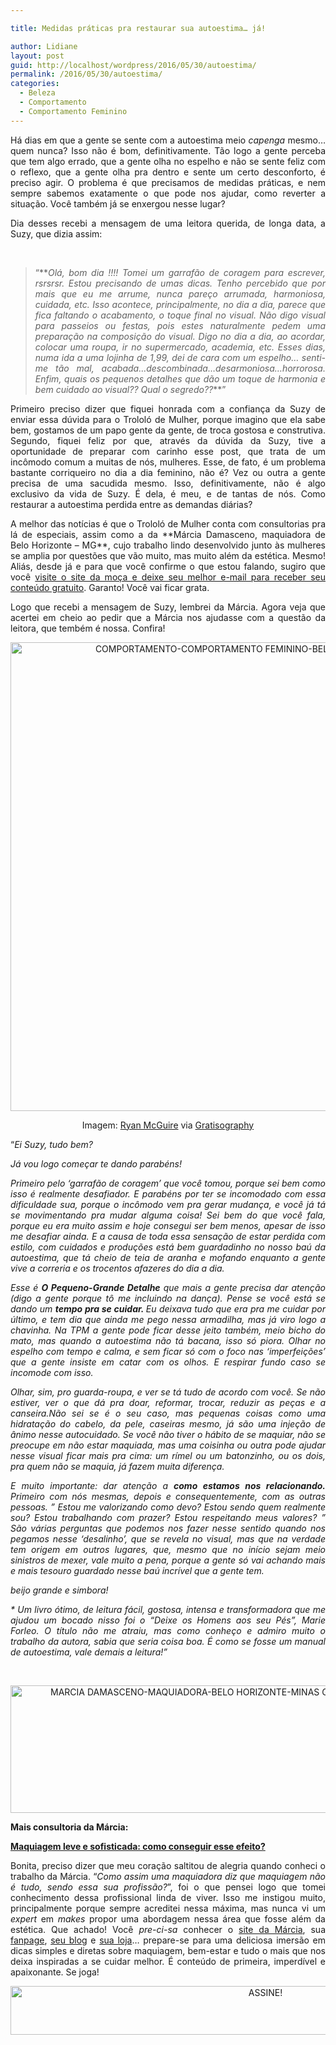 ```yaml
---

title: Medidas práticas pra restaurar sua autoestima… já!

author: Lidiane
layout: post
guid: http://localhost/wordpress/2016/05/30/autoestima/
permalink: /2016/05/30/autoestima/
categories:
  - Beleza
  - Comportamento
  - Comportamento Feminino
---
```

<p align="justify">
  Há dias em que a gente se sente com a autoestima meio <em>capenga </em>mesmo… quem nunca? Isso não é bom, definitivamente. Tão logo a gente perceba que tem algo errado, que a gente olha no espelho e não se sente feliz com o reflexo, que a gente olha pra dentro e sente um certo desconforto, é preciso agir. O problema é que precisamos de medidas práticas, e nem sempre sabemos exatamente o que pode nos ajudar, como reverter a situação. Você também já se enxergou nesse lugar?
</p>

<p align="justify">
  Dia desses recebi a mensagem de uma leitora querida, de longa data, a Suzy, que dizia assim:
</p>

&nbsp;

> <p align="justify">
>   “**<em>Olá, bom dia !!!! Tomei um garrafão de coragem para escrever, rsrsrsr. Estou precisando de umas dicas. Tenho percebido que por mais que eu me arrume, nunca pareço arrumada, harmoniosa, cuidada, etc. Isso acontece, principalmente, no dia a dia, parece que fica faltando o acabamento, o toque final no visual. Não digo visual para passeios ou festas, pois estes naturalmente pedem uma preparação na composição do visual. Digo no dia a dia, ao acordar, colocar uma roupa, ir no supermercado, academia, etc. Esses dias, numa ida a uma lojinha de 1,99, dei de cara com um espelho&#8230; senti-me tão mal, acabada&#8230;descombinada&#8230;desarmoniosa&#8230;horrorosa. Enfim, quais os pequenos detalhes que dão um toque de harmonia e bem cuidado ao visual?? Qual o segredo??</em>**”
> </p>

<p align="justify">
  Primeiro preciso dizer que fiquei honrada com a confiança da Suzy de enviar essa dúvida para o Trololó de Mulher, porque imagino que ela sabe bem, gostamos de um papo gente da gente, de troca gostosa e construtiva. Segundo, fiquei feliz por que, através da dúvida da Suzy, tive a oportunidade de preparar com carinho esse post, que trata de um incômodo comum a muitas de nós, mulheres. Esse, de fato, é um problema bastante corriqueiro no dia a dia feminino, não é? Vez ou outra a gente precisa de uma sacudida mesmo. Isso, definitivamente, não é algo exclusivo da vida de Suzy. É dela, é meu, e de tantas de nós. Como restaurar a autoestima perdida entre as demandas diárias?
</p>

<p align="justify">
  A melhor das notícias é que o Trololó de Mulher conta com consultorias pra lá de especiais, assim como a da **Márcia Damasceno, maquiadora de Belo Horizonte – MG**, cujo trabalho lindo desenvolvido junto às mulheres se amplia por questões que vão muito, mas muito além da estética. Mesmo! Aliás, desde já e para que você confirme o que estou falando, sugiro que você <a href="http://www.marciadamasceno.com.br/" target="_blank">visite o site da moça e deixe seu melhor e-mail para receber seu conteúdo gratuito</a>. Garanto! Você vai ficar grata.
</p>

<p align="justify">
  Logo que recebi a mensagem de Suzy, lembrei da Márcia. Agora veja que acertei em cheio ao pedir que a Márcia nos ajudasse com a questão da leitora, que tembém é nossa. Confira!
</p>

<p align="center">
  <img class="alignnone size-full wp-image-12593" src="http://www.trololodemulher.com.br/blog/wp-content/uploads/2016/05/COMPORTAMENTO-COMPORTAMENTO-FEMININO-BELEZA-AUTOESTIMA.jpg" alt="COMPORTAMENTO-COMPORTAMENTO FEMININO-BELEZA-AUTOESTIMA" width="752" height="750" />
</p>

<p align="center">
  Imagem: <a href="http://www.laughandpee.com/" target="_blank">Ryan McGuire</a> via <a href="http://www.gratisography.com/#all" target="_blank">Gratisography</a>
</p>

<p align="justify">
  “<i>Ei Suzy, tudo bem?</i>
</p>

<p align="justify">
  <i>Já vou logo começar te dando parabéns!</i>
</p>

<p align="justify">
  <i>Primeiro pelo &#8216;garrafão de coragem&#8217; que você tomou, porque sei bem como isso é realmente desafiador. </i><i>E parabéns por ter se incomodado com essa dificuldade sua, porque o incômodo vem pra gerar mudança, e você já tá se movimentando pra mudar alguma coisa! </i><i>Sei bem do que você fala, porque eu era muito assim e hoje consegui ser bem menos, apesar de isso me desafiar ainda. </i><i>E a causa de toda essa sensação de estar perdida com estilo, com cuidados e produções está bem guardadinho no nosso baú da autoestima, que tá cheio de teia de aranha e mofando enquanto a gente vive a correria e os trocentos afazeres do dia a dia.</i>
</p>

<p align="justify">
  <i>Esse é <b>O Pequeno-Grande Detalhe</b> que mais a gente precisa dar atenção (digo a gente porque tô me incluindo na dança). </i><i>Pense se você está se dando um <b>tempo pra se cuidar. </b>Eu deixava tudo que era pra me cuidar por último, e tem dia que ainda me pego nessa armadilha, mas já viro logo a chavinha. </i><i>Na TPM a gente pode ficar desse jeito também, meio bicho do mato, mas quando a autoestima não tá bacana, isso só piora. </i><i>Olhar no espelho com tempo e calma, e sem ficar só com o foco nas &#8216;imperfeições&#8217; que a gente insiste em catar com os olhos. E respirar fundo caso se incomode com isso.</i>
</p>

<p align="justify">
  <i>Olhar, sim, pro guarda-roupa, e ver se tá tudo de acordo com você. Se não estiver, ver o que dá pra doar, reformar, trocar, reduzir as peças e a canseira.</i><i>Não sei se é o seu caso, mas pequenas coisas como uma hidratação do cabelo, da pele, caseiras mesmo, já são uma injeção de ânimo nesse autocuidado. </i><i>Se você não tiver o hábito de se maquiar, não se preocupe em não estar maquiada, mas uma coisinha ou outra pode ajudar nesse visual ficar mais pra cima: um rímel ou um batonzinho, ou os dois, pra quem não se maquia, já fazem muita diferença.</i>
</p>

<p align="justify">
  <i>E muito importante: dar atenção a <b>como estamos nos relacionando.</b> </i><i>Primeiro com nós mesmas, depois e consequentemente, com as outras pessoas. </i><i>&#8221; Estou me valorizando como devo? Estou sendo quem realmente sou? Estou trabalhando com prazer? Estou respeitando meus valores? &#8221; </i><i>São várias perguntas que podemos nos fazer nesse sentido quando nos pegamos nesse &#8216;desalinho&#8217;, que se revela no visual, mas que na verdade tem origem em outros lugares, que, mesmo que no início sejam meio sinistros de mexer, vale muito a pena, porque a gente só vai achando mais e mais tesouro guardado nesse baú incrível que a gente tem.</i>
</p>

<p align="justify">
  <i>beijo grande e simbora!</i>
</p>

<p align="justify">
  <i>* Um livro ótimo, de leitura fácil, gostosa, intensa e transformadora que me ajudou um bocado nisso foi o &#8220;Deixe os Homens aos seu Pés&#8221;, Marie Forleo. O título não me atraiu, mas como conheço e admiro muito o trabalho da autora, sabia que seria coisa boa. É como se fosse um manual de autoestima, vale demais a leitura!”</i>
</p>

&nbsp;

<p align="center">
  <img class="alignnone size-full wp-image-11903" src="http://www.trololodemulher.com.br/blog/wp-content/uploads/2016/02/MARCIA-DAMASCENO-MAQUIADORA-BELO-HORIZONTE-MINAS-GERAIS-MAQUIAGEM-NAO-E-TUDO2.jpg" alt="MARCIA DAMASCENO-MAQUIADORA-BELO HORIZONTE-MINAS GERAIS-MAQUIAGEM NAO E TUDO[2]" width="800" height="204" />
</p>

**Mais consultoria da Márcia:**

**<a href="http://www.trololodemulher.com.br/2016/02/15/maquiagem-leve-e-sofisticada/" target="_blank">Maquiagem leve e sofisticada: como conseguir esse efeito?</a>**

<p align="justify">
  Bonita, preciso dizer que meu coração saltitou de alegria quando conheci o trabalho da Márcia. “<em>Como assim uma maquiadora diz que maquiagem não é tudo, sendo essa sua profissão?</em>”, foi o que pensei logo que tomei conhecimento dessa profissional linda de viver. Isso me instigou muito, principalmente porque sempre acreditei nessa máxima, mas nunca vi um <em>expert</em> em <em>makes</em> propor uma abordagem nessa área que fosse além da estética. Que achado! Você <em>pre-ci-sa</em> conhecer o <a href="http://www.marciadamasceno.com.br/" target="_blank">site da Márcia</a>, sua <a href="https://www.facebook.com/maquiagemnaoetudo/timeline" target="_blank">fanpage</a>, <a href="http://www.marciadamasceno.com.br/#blog" target="_blank">seu blog</a> e <a href="http://www.marciadamasceno.com.br/produtos-marcia-damasceno/" target="_blank">sua loja</a>… prepare-se para uma deliciosa imersão em dicas simples e diretas sobre maquiagem, bem-estar e tudo o mais que nos deixa inspiradas a se cuidar melhor. É conteúdo de primeira, imperdível e apaixonante. Se joga!
</p>

<p align="center">
  <a href="http://feedburner.google.com/fb/a/mailverify?uri=blogBichaFemea&loc=en_US" target="_blank"><img class="alignnone size-full wp-image-10439" src="http://www.trololodemulher.com.br/blog/wp-content/uploads/2014/09/ASSINE.png" alt="ASSINE!" width="800" height="78" /></a>
</p>

<p align="justify">